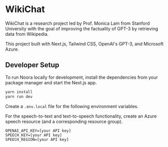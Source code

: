 # WikiChat

WikiChat is a research project led by Prof. Monica Lam from Stanford University with the goal of improving the factuality of GPT-3 by retrieving data from Wikipedia.

This project built with Next.js, Tailwind CSS, OpenAI's GPT-3, and Microsoft Azure.

## Developer Setup

To run Noora locally for development, install the dependencies from your package manager and start the Next.js app.

```bash
yarn install
yarn run dev
```

Create a `.env.local` file for the following environment variables. 

For the speech-to-text and text-to-speech functionality, create an Azure speech resource (and a corresponding resource group).

```
OPENAI_API_KEY=[your API key]
SPEECH_KEY=[your API key]
SPEECH_REGION=[your API key]
